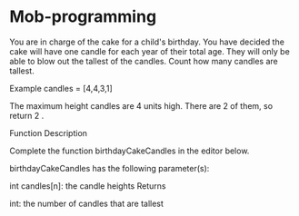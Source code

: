 # Mob-programming
You are in charge of the cake for a child's birthday. You have decided the cake will have one candle for each year of their total age. They will only be able to blow out the tallest of the candles. Count how many candles are tallest.

Example
candles = [4,4,3,1]

The maximum height candles are 4 units high. There are  2 of them,  so return 2 .

Function Description

Complete the function birthdayCakeCandles in the editor below.

birthdayCakeCandles has the following parameter(s):

int candles[n]: the candle heights
Returns

int: the number of candles that are tallest

